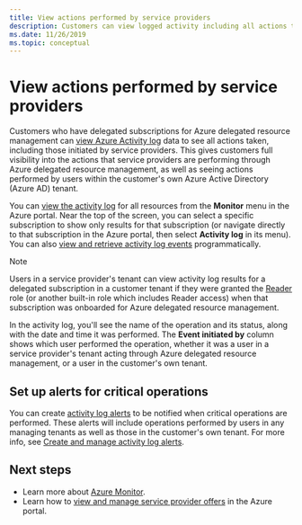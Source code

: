 ```yaml
---
title: View actions performed by service providers
description: Customers can view logged activity including all actions taken by users in a managing tenant.
ms.date: 11/26/2019
ms.topic: conceptual
---
```


# View actions performed by service providers

Customers who have delegated subscriptions for Azure delegated resource management can [view Azure Activity log](https://docs.microsoft.com/azure/azure-monitor/platform/activity-logs-overview) data to see all actions taken, including those initiated by service providers. This gives customers full visibility into the actions that service providers are performing through Azure delegated resource management, as well as seeing actions performed by users within the customer's own Azure Active Directory (Azure AD) tenant.

You can [view the activity log](https://docs.microsoft.com/azure/azure-monitor/platform/activity-logs-overview#view-the-activity-log) for all resources from the **Monitor** menu in the Azure portal. Near the top of the screen, you can select a specific subscription to show only results for that subscription (or navigate directly to that subscription in the Azure portal, then select **Activity log** in its menu). You can also [view and retrieve activity log events](https://docs.microsoft.com/azure/azure-monitor/platform/activity-log-view) programmatically.

> [!NOTE]
> Users in a service provider's tenant can view activity log results for a delegated subscription in a customer tenant if they were granted the [Reader](https://docs.microsoft.com/azure/role-based-access-control/built-in-roles#reader) role (or another built-in role which includes Reader access) when that subscription was onboarded for Azure delegated resource management.

In the activity log, you'll see the name of the operation and its status, along with the date and time it was performed. The **Event initiated by** column shows which user performed the operation, whether it was a user in a service provider's tenant acting through Azure delegated resource management, or a user in the customer's own tenant.

## Set up alerts for critical operations

You can create [activity log alerts](https://docs.microsoft.com/azure/azure-monitor/platform/activity-log-alerts) to be notified when critical operations are performed. These alerts will include operations performed by users in any managing tenants as well as those in the customer's own tenant. For more info, see [Create and manage activity log alerts](https://docs.microsoft.com/azure/azure-monitor/platform/alerts-activity-log).

## Next steps

- Learn more about [Azure Monitor](https://docs.microsoft.com/azure/azure-monitor/).
- Learn how to [view and manage service provider offers](view-manage-service-providers.md) in the Azure portal.